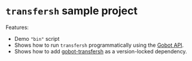 # `transfersh` sample project

Features:

- Demo `"bin"` script
- Shows how to run `transfersh` programmatically using the [Gobot API](https://github.com/benallfree/gobot/tree/v1.0.0-alpha.32/docs/readme.md).
- Shows how to add [gobot-transfersh](https://www.npmjs.com/package/gobot-transfersh) as a version-locked dependency.
